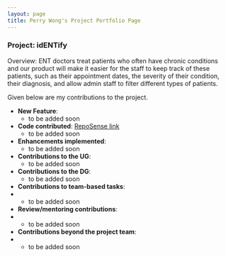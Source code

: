 ```yaml
---
layout: page
title: Perry Wong's Project Portfolio Page
---
```


### Project: idENTify
Overview:
ENT doctors treat patients who often have chronic conditions and our product will make it easier
for the staff to keep track of these patients, such as their appointment dates, the severity of their condition,
their diagnosis, and allow admin staff to filter different types of patients.


Given below are my contributions to the project.


* **New Feature**:
  * to be added soon
* **Code contributed**: [RepoSense link](https://github.com/pwjj2000/tp)
  * to be added soon
* **Enhancements implemented**:
  * to be added soon
* **Contributions to the UG**:
  * to be added soon
* **Contributions to the DG**:
  * to be added soon
* **Contributions to team-based tasks**:
* * to be added soon
* **Review/mentoring contributions**:
* * to be added soon
* **Contributions beyond the project team**:
*   * to be added soon
